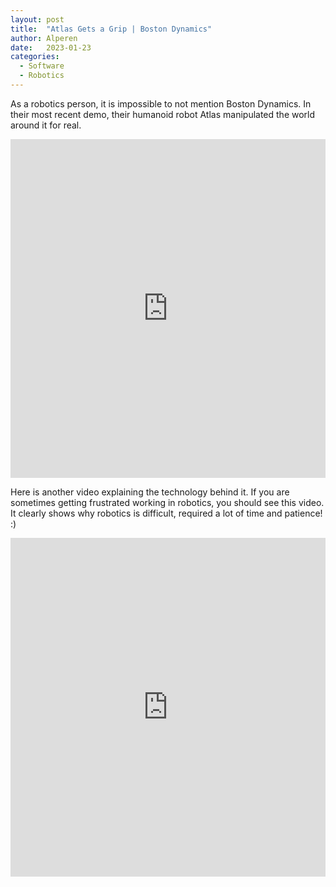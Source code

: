 ```yaml
---
layout: post
title:  "Atlas Gets a Grip | Boston Dynamics"
author: Alperen
date:   2023-01-23
categories:
  - Software
  - Robotics
---
```


As a robotics person, it is impossible to not mention Boston Dynamics. In their most recent demo, their humanoid robot Atlas manipulated the world around it for real.

<iframe width="100%" height="542" src="https://www.youtube.com/embed/-e1_QhJ1EhQ" title="Atlas Gets a Grip | Boston Dynamics" frameborder="0" allow="accelerometer; autoplay; clipboard-write; encrypted-media; gyroscope; picture-in-picture; web-share" allowfullscreen></iframe>

Here is another video explaining the technology behind it. If you are sometimes getting frustrated working in robotics, you should see this video. It clearly shows why robotics is difficult, required a lot of time and patience! :) 

<iframe width="100%" height="542" src="https://www.youtube.com/embed/XPVC4IyRTG8" title="Inside the Lab: Taking Atlas From Sim to Scaffold" frameborder="0" allow="accelerometer; autoplay; clipboard-write; encrypted-media; gyroscope; picture-in-picture; web-share" allowfullscreen></iframe>

